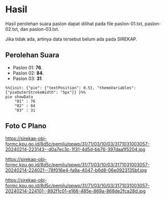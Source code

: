 # Hasil

Hasil perolehan suara paslon dapat dilihat pada file paslon-01.txt, paslon-02.txt, dan paslon-03.txt.

Jika tidak ada, artinya data tersebut belum ada pada SIREKAP.

## Perolehan Suara

 * Paslon 01: **76**.
 * Paslon 02: **84**.
 * Paslon 03: **31**.

```mermaid
%%{init: {"pie": {"textPosition": 0.5}, "themeVariables": {"pieOuterStrokeWidth": "5px"}} }%%
pie showData
    "01" : 76
    "02" : 84
    "03" : 31
```
## Foto C Plano

https://sirekap-obj-formc.kpu.go.id/8d5c/pemilu/ppwp/31/71/03/10/03/3171031003057-20240214-223143--d0a7ec3c-1f31-4d5d-bb76-397daa1f5204.jpg

https://sirekap-obj-formc.kpu.go.id/8d5c/pemilu/ppwp/31/71/03/10/03/3171031003057-20240214-224021--78f016e4-fa9a-4047-b6d8-06e0923135bf.jpg

https://sirekap-obj-formc.kpu.go.id/8d5c/pemilu/ppwp/31/71/03/10/03/3171031003057-20240214-224101--892f1c01-e166-485e-869a-868de2fca28d.jpg
